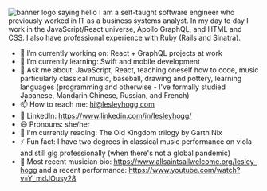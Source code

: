 ![banner logo saying hello](http://lesleyhogg.com/img/github-banner.png)
I am a self-taught software engineer who previously worked in IT as a business systems analyst. In my day to day I work in the JavaScript/React universe, Apollo GraphQL, and HTML and CSS. I also have professional experience with Ruby (Rails and Sinatra).

- 🔭 I’m currently working on: React + GraphQL projects at work
- 🌱 I’m currently learning: Swift and mobile development
- 💬 Ask me about: JavaScript, React, teaching oneself how to code, music particularly classical music, baseball, drawing and pottery, learning languages (programming and otherwise - I've formally studied Japanese, Mandarin Chinese, Russian, and French)
- 📫 How to reach me: hi@lesleyhogg.com
- :handshake: LinkedIn: https://www.linkedin.com/in/lesleyhogg/
- 😄 Pronouns: she/her
- :book: I'm currently reading: The Old Kingdom trilogy by Garth Nix
- ⚡ Fun fact: I have two degrees in classical music performance on viola and still gig professionally (when there's not a global pandemic)
- :violin: Most recent musician bio: https://www.allsaintsallwelcome.org/lesley-hogg and a recent performance: https://www.youtube.com/watch?v=Y_mdJOusy28
